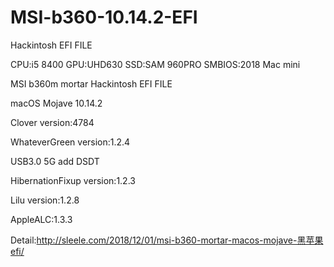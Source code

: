 # MSI-b360-10.14.2-EFI
Hackintosh EFI FILE

CPU:i5 8400
GPU:UHD630
SSD:SAM 960PRO
SMBIOS:2018 Mac mini


MSI b360m mortar Hackintosh EFI FILE

macOS Mojave 10.14.2

Clover version:4784

WhateverGreen version:1.2.4

USB3.0 5G add DSDT

HibernationFixup version:1.2.3

Lilu version:1.2.8

AppleALC:1.3.3

Detail:http://sleele.com/2018/12/01/msi-b360-mortar-macos-mojave-黑苹果efi/
